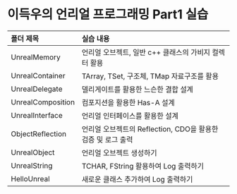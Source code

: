 # 이득우의 언리얼 프로그래밍 Part1 실습

| <b>폴더 제목</b> |  <b>실습 내용</b> |
| :-------------- | :------------------ |
| UnrealMemory        | 언리얼 오브젝트, 일반 c++ 클래스의 가비지 컬렉터 활용  |
| UnrealContainer        | TArray, TSet, 구조체, TMap 자료구조를 활용  |
| UnrealDelegate        | 델리게이트를 활용한 느슨한 결합 설계  |
| UnrealComposition        | 컴포지션을 활용한 Has-A 설계  |
| UnrealInterface        | 언리얼 인터페이스를 활용한 설계  |
| ObjectReflection        | 언리얼 오브젝트의 Reflection, CDO을 활용한 검증 및 로그 출력  |
| UnrealObject        | 언리얼 오브젝트 생성하기 |
| UnrealString        | TCHAR, FString 활용하여 Log 출력하기 |
| HelloUnreal        | 새로운 클래스 추가하여 Log 출력하기 |
